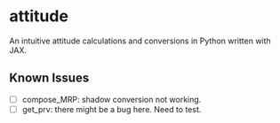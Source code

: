 # attitude

An intuitive attitude calculations and conversions in Python written with JAX.

## Known Issues

-[ ] compose_MRP: shadow conversion not working.
-[ ] get_prv: there might be a bug here.  Need to test.